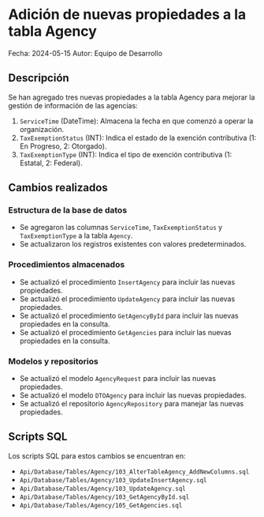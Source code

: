 # Adición de nuevas propiedades a la tabla Agency

Fecha: 2024-05-15
Autor: Equipo de Desarrollo

## Descripción

Se han agregado tres nuevas propiedades a la tabla Agency para mejorar la gestión de información de las agencias:

1. `ServiceTime` (DateTime): Almacena la fecha en que comenzó a operar la organización.
2. `TaxExemptionStatus` (INT): Indica el estado de la exención contributiva (1: En Progreso, 2: Otorgado).
3. `TaxExemptionType` (INT): Indica el tipo de exención contributiva (1: Estatal, 2: Federal).

## Cambios realizados

### Estructura de la base de datos

- Se agregaron las columnas `ServiceTime`, `TaxExemptionStatus` y `TaxExemptionType` a la tabla `Agency`.
- Se actualizaron los registros existentes con valores predeterminados.

### Procedimientos almacenados

- Se actualizó el procedimiento `InsertAgency` para incluir las nuevas propiedades.
- Se actualizó el procedimiento `UpdateAgency` para incluir las nuevas propiedades.
- Se actualizó el procedimiento `GetAgencyById` para incluir las nuevas propiedades en la consulta.
- Se actualizó el procedimiento `GetAgencies` para incluir las nuevas propiedades en la consulta.

### Modelos y repositorios

- Se actualizó el modelo `AgencyRequest` para incluir las nuevas propiedades.
- Se actualizó el modelo `DTOAgency` para incluir las nuevas propiedades.
- Se actualizó el repositorio `AgencyRepository` para manejar las nuevas propiedades.

## Scripts SQL

Los scripts SQL para estos cambios se encuentran en:

- `Api/Database/Tables/Agency/103_AlterTableAgency_AddNewColumns.sql`
- `Api/Database/Tables/Agency/103_UpdateInsertAgency.sql`
- `Api/Database/Tables/Agency/103_UpdateAgency.sql`
- `Api/Database/Tables/Agency/103_GetAgencyById.sql`
- `Api/Database/Tables/Agency/105_GetAgencies.sql`
